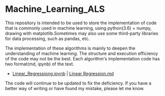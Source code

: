 # Machine_Learning_ALS
This repository is intended to be used to store the implementation of code that is commonly used in machine learning, using python(3.6) + numpy, drawing with matplotlib.Sometimes may also use some third-party libraries for data processing, such as pandas, etc.

The implementation of these algorithms is mainly to deepen the understanding of machine learning. The structure and execution efficiency of the code may not be the best. Each algorithm's implementation code has two format(md, ipynb) of the text.

* [Linear_Regressiong.ipynb](./Linear_Regression.ipynb) | [Linear Regression.md](./Linear_Regression.md) 

The code will continue to be updated to fix the deficiency. If you have a better way of writing or have found my mistake, please let me know.

